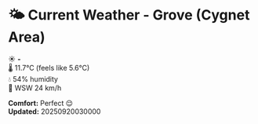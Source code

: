 # 🌤️ Current Weather - Grove (Cygnet Area)

☀️ **-**  
🌡️ 11.7°C (feels like 5.6°C)  
💧 54% humidity  
💨 WSW 24 km/h  

**Comfort:** Perfect 😌  
**Updated:** 20250920030000

